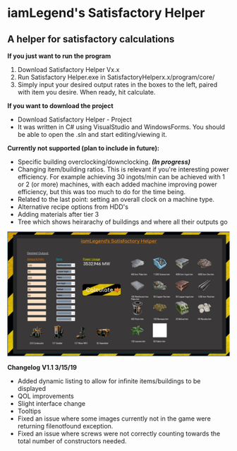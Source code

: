 # iamLegend's Satisfactory Helper
## A helper for satisfactory calculations

__If you just want to run the program__
1. Download Satisfactory Helper Vx.x
2. Run Satisfactory Helper.exe in SatisfactoryHelperx.x/program/core/
3. Simply input your desired output rates in the boxes to the left, paired with item you desire. When ready, hit calculate.

__If you want to download the project__
- Download Satisfactory Helper - Project
- It was written in C# using VisualStudio and WindowsForms. You should be able to open the .sln and start editing/viewing it.

__Currently not supported (plan to include in future):__
- Specific building overclocking/downclocking. **_(In progress)_**
- Changing item/building ratios. This is relevant if you're interesting power efficiency. For example achieving 30 ingots/min can be achieved with 1 or 2 (or more) machines, with each added machine improving power efficiency, but this was too much to do for the time being.
- Related to the last point: setting an overall clock on a machine type.
- Alternative recipe options from HDD's
- Adding materials after tier 3
- Tree which shows heirarachy of buildings and where all their outputs go

![alt text](https://github.com/iamLegend97/satisfactoryhelper/blob/master/satisfactory%20helper%20v1.1.JPG)

__Changelog__
__V1.1 3/15/19__
- Added dynamic listing to allow for infinite items/buildings to be displayed
- QOL improvements
- Slight interface change
- Tooltips
- Fixed an issue where some images currently not in the game were returning filenotfound exception.
- Fixed an issue where screws were not correctly counting towards the total number of constructors needed.
